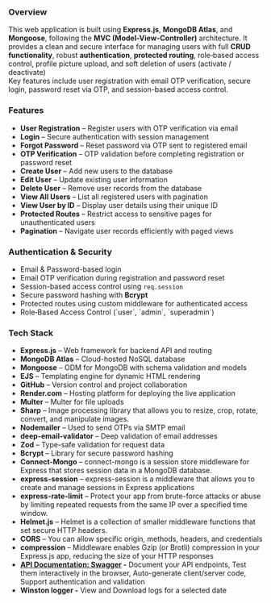 <h3>Overview</h3>
<p>
  This web application is built using <strong>Express.js</strong>, <strong>MongoDB Atlas</strong>, and <strong>Mongoose</strong>, following the <strong>MVC (Model-View-Controller)</strong> architecture. It provides a clean and secure interface for managing users with full <strong>CRUD functionality</strong>, robust <strong>authentication</strong>,  <strong>protected routing</strong>, role‑based access control, profile picture upload, and soft deletion of users (activate / deactivate)<br>
  Key features include user registration with email OTP verification, secure login, password reset via OTP, and session-based access control.
</p>
 
<h3>Features</h3>
<ul>
  <li><strong>User Registration</strong> – Register users with OTP verification via email</li>
  <li><strong>Login</strong> – Secure authentication with session management</li>
  <li><strong>Forgot Password</strong> – Reset password via OTP sent to registered email</li>
  <li><strong>OTP Verification</strong> – OTP validation before completing registration or password reset</li>
  <li><strong>Create User</strong> – Add new users to the database</li>
  <li><strong>Edit User</strong> – Update existing user information</li>
  <li><strong>Delete User</strong> – Remove user records from the database</li>
  <li><strong>View All Users</strong> – List all registered users with pagination</li>
  <li><strong>View User by ID</strong> – Display user details using their unique ID</li>
  <li><strong>Protected Routes</strong> – Restrict access to sensitive pages for unauthenticated users</li>
  <li><strong>Pagination</strong> – Navigate user records efficiently with paged views   </li>
</ul>

<h3>Authentication & Security</h3>
<ul>
  <li>Email & Password-based login</li>
  <li>Email OTP verification during registration and password reset</li>
  <li>Session-based access control using <code>req.session</code></li>
  <li>Secure password hashing with <strong>Bcrypt</strong></li>
  <li>Protected routes using custom middleware for authenticated access</li>
  <li>Role‑Based Access Control (`user`, `admin`, `superadmin`)  </li>
 
</ul>

<h3>Tech Stack</h3>
<ul>
  <li><strong>Express.js</strong> – Web framework for backend API and routing</li>
  <li><strong>MongoDB Atlas</strong> – Cloud-hosted NoSQL database</li>
  <li><strong>Mongoose</strong> – ODM for MongoDB with schema validation and models</li>
  <li><strong>EJS</strong> – Templating engine for dynamic HTML rendering</li>
  <li><strong>GitHub</strong> – Version control and project collaboration</li>
  <li><strong>Render.com</strong> – Hosting platform for deploying the live application</li>

  <li><strong>Multer</strong> – Multer for file uploads </li>
  <li><strong>Sharp</strong> – Image processing library that allows you to resize, crop, rotate, convert, and manipulate images.</li>
  <li><strong>Nodemailer</strong> – Used to send OTPs via SMTP email</li>
  <li><strong>deep-email-validator</strong> – Deep validation of email addresses</li>
  <li><strong>Zod</strong> – Type-safe validation for request data</li>
  <li><strong>Bcrypt</strong> – Library for secure password hashing</li>
  <li><strong>Connect-Mongo</strong> – connect-mongo is a session store middleware for Express that stores session data in a MongoDB database.</li>
  <li><strong>express-session</strong> – express-session is a middleware that allows you to create and manage sessions in Express applications</li>
  <li><strong>express-rate-limit</strong> – Protect your app from brute-force attacks or abuse by limiting repeated requests from the same IP over a specified time window. </li>
  <li><strong>Helmet.js</strong> – Helmet is a collection of smaller middleware functions that set secure HTTP headers.</li>
  <li><strong>CORS</strong> – You can allow specific origin, methods, headers, and credentials</li>
  <li><strong>compression</strong> – Middleware enables Gzip (or Brotli) compression in your Express.js app, reducing the size of your HTTP responses</li>
  <li><strong><a href="https://auth-with-express-and-mongodb.onrender.com/api-docs/" target="_blank">API Documentation: Swagger</a> -</strong>  Document your API endpoints, Test them interactively in the browser, Auto-generate client/server code, Support authentication and validation</li>
  <li><strong>Winston logger</a> -</strong>  View and Download  logs for a selected date </li>
 
</ul>
 